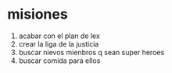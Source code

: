# misiones 

1. acabar con el plan de lex
2. crear la liga de la justicia 
3. buscar nievos mienbros q sean super heroes 
4. buscar comida para ellos